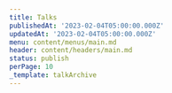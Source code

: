 ```yaml
---
title: Talks
publishedAt: '2023-02-04T05:00:00.000Z'
updatedAt: '2023-02-04T05:00:00.000Z'
menu: content/menus/main.md
header: content/headers/main.md
status: publish
perPage: 10
_template: talkArchive
---
```


